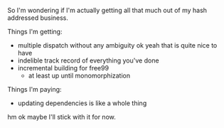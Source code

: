
So I'm wondering if I'm actually getting all that much out of my hash addressed business.

Things I'm getting:
- multiple dispatch without any ambiguity
	ok yeah that is quite nice to have
- indelible track record of everything you've done
- incremental building for free99
	- at least up until monomorphization

Things I'm paying:
- updating dependencies is like a whole thing

hm ok maybe I'll stick with it for now.